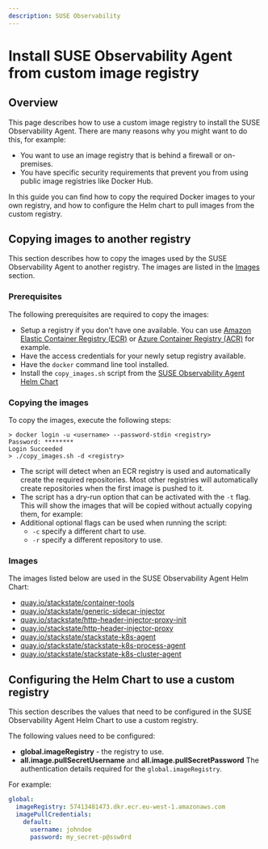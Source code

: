 ```yaml
---
description: SUSE Observability
---
```


# Install SUSE Observability Agent from custom image registry

## Overview

This page describes how to use a custom image registry to install the SUSE Observability Agent. There are many reasons why you might want to do this, for example:

- You want to use an image registry that is behind a firewall or on-premises.
- You have specific security requirements that prevent you from using public image registries like Docker Hub.

In this guide you can find how to copy the required Docker images to your own registry, and how to configure the Helm chart to pull images from the custom registry.

## Copying images to another registry

This section describes how to copy the images used by the SUSE Observability Agent to another registry. The images are listed in the [Images](#images) section.

### Prerequisites

The following prerequisites are required to copy the images:

- Setup a registry if you don't have one available. You can use [Amazon Elastic Container Registry \(ECR\)](https://aws.amazon.com/ecr/) or [Azure Container Registry \(ACR\)](https://azure.microsoft.com/en-us/products/container-registry/) for example.
- Have the access credentials for your newly setup registry available.
- Have the `docker` command line tool installed.
- Install the `copy_images.sh` script from the [SUSE Observability Agent Helm Chart](https://github.com/StackVista/helm-charts/tree/master/stable/stackstate-k8s-agent/installation/copy_images.sh)

### Copying the images

To copy the images, execute the following steps:

```
> docker login -u <username> --password-stdin <registry>
Password: ********
Login Succeeded
> ./copy_images.sh -d <registry>
```

* The script will detect when an ECR registry is used and automatically create the required repositories. Most other registries will automatically create repositories when the first image is pushed to it.
* The script has a dry-run option that can be activated with the `-t` flag. This will show the images that will be copied without actually copying them, for example:
* Additional optional flags can be used when running the script:
  * `-c` specify a different chart to use.
  * `-r` specify a different repository to use.

### Images

The images listed below are used in the SUSE Observability Agent Helm Chart:

- [quay.io/stackstate/container-tools](https://quay.io/stackstate/container-tools)
- [quay.io/stackstate/generic-sidecar-injector](https://quay.io/stackstate/generic-sidecar-injector)
- [quay.io/stackstate/http-header-injector-proxy-init](https://quay.io/stackstate/http-header-injector-proxy-init)
- [quay.io/stackstate/http-header-injector-proxy](https://quay.io/stackstate/http-header-injector-proxy)
- [quay.io/stackstate/stackstate-k8s-agent](https://quay.io/repository/stackstate/stackstate-k8s-agent)
- [quay.io/stackstate/stackstate-k8s-process-agent](https://quay.io/repository/stackstate/stackstate-k8s-process-agent)
- [quay.io/stackstate/stackstate-k8s-cluster-agent](https://quay.io/repository/stackstate/stackstate-k8s-cluster-agent)


## Configuring the Helm Chart to use a custom registry

This section describes the values that need to be configured in the SUSE Observability Agent Helm Chart to use a custom registry.

The following values need to be configured:

* **global.imageRegistry** - the registry to use.
* **all.image.pullSecretUsername** and **all.image.pullSecretPassword** The authentication details required for the `global.imageRegistry`.

For example:

```yaml
global:
  imageRegistry: 57413481473.dkr.ecr.eu-west-1.amazonaws.com
  imagePullCredentials:
    default:
      username: johndoe
      password: my_secret-p@ssw0rd
```
